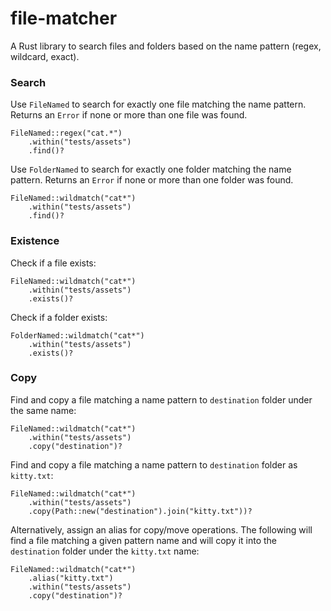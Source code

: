 # file-matcher
A Rust library to search files and folders based on the name pattern (regex, wildcard, exact).

### Search

Use `FileNamed` to search for exactly one file matching the name pattern. Returns an `Error` if none or more than one file was found.
```
FileNamed::regex("cat.*")
    .within("tests/assets")
    .find()?
```

Use `FolderNamed` to search for exactly one folder matching the name pattern. Returns an `Error` if none or more than one folder was found.
```
FileNamed::wildmatch("cat*")
    .within("tests/assets")
    .find()?
```

### Existence

Check if a file exists:
```
FileNamed::wildmatch("cat*")
    .within("tests/assets")
    .exists()?
```

Check if a folder exists:
```
FolderNamed::wildmatch("cat*")
    .within("tests/assets")
    .exists()?
```

### Copy

Find and copy a file matching a name pattern to `destination` folder under the same name:
```
FileNamed::wildmatch("cat*")
    .within("tests/assets")
    .copy("destination")?
```

Find and copy a file matching a name pattern to `destination` folder as `kitty.txt`:
```
FileNamed::wildmatch("cat*")
    .within("tests/assets")
    .copy(Path::new("destination").join("kitty.txt"))?
```

Alternatively, assign an alias for copy/move operations.
The following will find a file matching a given pattern name and will copy it into the `destination` folder under the `kitty.txt` name:
```
FileNamed::wildmatch("cat*")
    .alias("kitty.txt")
    .within("tests/assets")
    .copy("destination")?
```